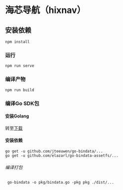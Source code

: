 # 海芯导航（hixnav）

## 安装依赖
```
npm install
```

### 运行
```
npm run serve
```

### 编译产物
```
npm run build
```

### 编译Go SDK包
#### 安装Golang

转至[下载](https://go.dev/dl/)


#### 安装依赖
```shell
go get -u github.com/jteeuwen/go-bindata/...
go get -u github.com/elazarl/go-bindata-assetfs/...
```

###### 编译打包

```shell
 go-bindata -o pkg/bindata.go -pkg pkg ./dist/...
```
